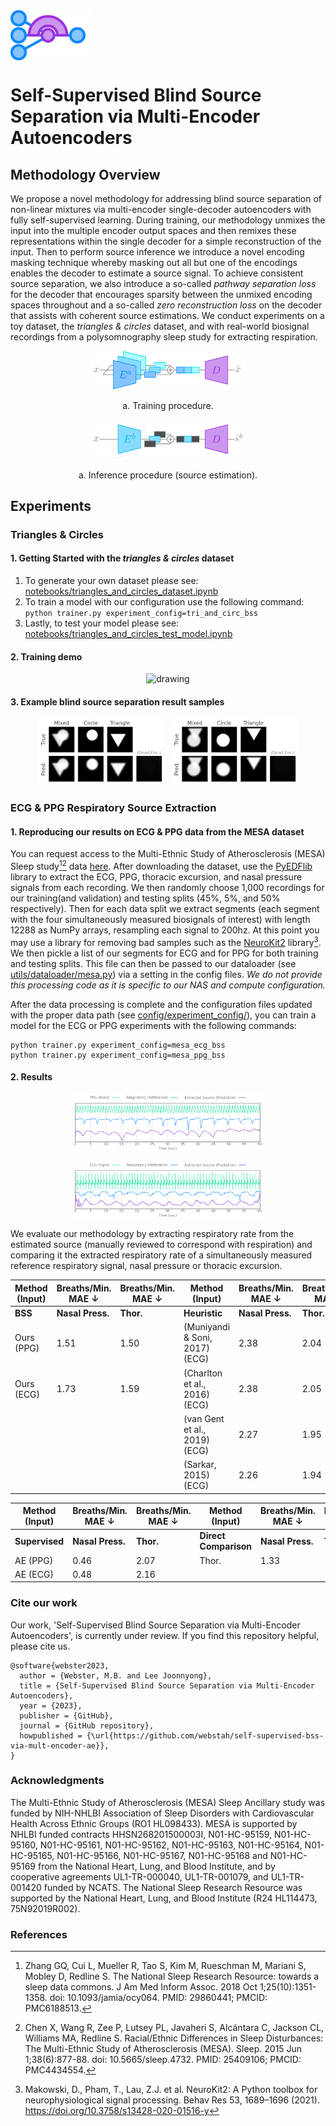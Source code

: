 
<img align="Center" width="128" src="assets/ICON.png" alt="Icon">

# Self-Supervised Blind Source Separation via Multi-Encoder Autoencoders

## Methodology Overview
We propose a novel methodology for addressing blind source separation of non-linear mixtures via multi-encoder single-decoder autoencoders with fully self-supervised learning. During training, our methodology unmixes the input into the multiple encoder output spaces and then remixes these representations within the single decoder for a simple reconstruction of the input. Then to perform source inference we introduce a novel encoding masking technique whereby masking out all but one of the encodings enables the decoder to estimate a source signal. To achieve consistent source separation, we also introduce a so-called _pathway separation loss_ for the decoder that encourages sparsity between the unmixed encoding spaces throughout and a so-called _zero reconstruction loss_ on the decoder that assists with coherent source estimations. We conduct experiments on a toy dataset, the _triangles & circles_ dataset, and with real-world biosignal recordings from a polysomnography sleep study for extracting respiration.
<p align="center">
    <img src="assets/bss_graph_1.png" alt="drawing" width="50%" height="50%"/>
  <p align="center">
      a. Training procedure.
  </p>
</p>
<p align="center">
    <img src="assets/bss_graph_2.png" alt="drawing" width="50%" height="50%"/>
    <p align="center">
      a. Inference procedure (source estimation).
  </p>
</p>

## Experiments
### Triangles & Circles
#### 1. Getting Started with the _triangles & circles_ dataset
1. To generate your own dataset please see: [notebooks/triangles_and_circles_dataset.ipynb](notebooks/triangles_and_circles_dataset.ipynb)
2. To train a model with our configuration use the following command: `python trainer.py experiment_config=tri_and_circ_bss`
3. Lastly, to test your model please see: [notebooks/triangles_and_circles_test_model.ipynb](notebooks/triangles_and_circles_test_model.ipynb)

#### 2. Training demo

<p align="center">
    <img src="assets/training_demo.gif" alt="drawing" width="35%" height="35%"/>
</p>

#### 3. Example blind source separation result samples
<p align="center">
    <img src="assets/tri_circ_1.png" alt="drawing" width="40%" height="40%"/> &nbsp; <img src="assets/tri_circ_2.png" alt="drawing" width="40%" height="40%"/>
</p>


### ECG & PPG Respiratory Source Extraction
#### 1. Reproducing our results on ECG & PPG data from the MESA dataset
You can request access to the Multi-Ethnic Study of Atherosclerosis (MESA) Sleep study[^1][^2] data [here](https://sleepdata.org/datasets/mesa). After downloading the dataset, use the [PyEDFlib](https://pyedflib.readthedocs.io/en/latest/) library to extract the ECG, PPG, thoracic excursion, and nasal pressure signals from each recording. We then randomly choose 1,000 recordings for our training(and validation) and testing splits (45%, 5%, and 50% respectively). Then for each data split we extract segments (each segment with the four simultaneously measured biosignals of interest) with length 12288 as NumPy arrays, resampling each signal to 200hz. At this point you may use a library for removing bad samples such as the [NeuroKit2](https://neuropsychology.github.io/NeuroKit/index.html) library[^3]. We then pickle a list of our segments for ECG and for PPG for both training and testing splits. This file can then be passed to our dataloader (see [utils/dataloader/mesa.py](utils/dataloader/mesa.py)) via a setting in the config files. *We do not provide this processing code as it is specific to our NAS and compute configuration.*

After the data processing is complete and the configuration files updated with the proper data path (see [config/experiment_config/](config/experiment_config/)), you can train a model for the ECG or PPG experiments with the following commands: 
```
python trainer.py experiment_config=mesa_ecg_bss
python trainer.py experiment_config=mesa_ppg_bss
```

#### 2. Results
<p align="center">
    <img src="assets/ppg.png" alt="drawing" width="60%" height="60%"/>
</p>
<p align="center">
    <img src="assets/ecg.png" alt="drawing" width="60%" height="60%"/>
</p>

We evaluate our methodology by extracting respiratory rate from the estimated source (manually reviewed to correspond with respiration) and comparing it the extracted respiratory rate of a simultaneously measured reference respiratory signal, nasal pressure or thoracic excursion.

| Method (Input)      | Breaths/Min. MAE $\downarrow$| Breaths/Min. MAE $\downarrow$| Method (Input)                  | Breaths/Min. MAE $\downarrow$ | Breaths/Min. MAE $\downarrow$ |
|---------------------|------------------------------|------------------------------|---------------------------------|-------------------------------|-------------------------------|
| **BSS**             | **Nasal Press.**             | **Thor.**                    | **Heuristic**                   | **Nasal Press.**              | **Thor.**                     |
| Ours (PPG)          | 1.51                         | 1.50                         | (Muniyandi & Soni, 2017) (ECG)  | 2.38                          | 2.04                          |
| Ours (ECG)          | 1.73                         | 1.59                         | (Charlton et al., 2016) (ECG)   | 2.38                          | 2.05                          |
|                     |                              |                              | (van Gent et al., 2019) (ECG)   | 2.27                          | 1.95                          |
|                     |                              |                              | (Sarkar, 2015) (ECG)            | 2.26                          | 1.94                          |

| Method (Input)      | Breaths/Min. MAE $\downarrow$| Breaths/Min. MAE $\downarrow$| Method (Input)                  | Breaths/Min. MAE $\downarrow$ | Breaths/Min. MAE $\downarrow$ |
|---------------------|------------------------------|------------------------------|---------------------------------|-------------------------------|-------------------------------|
| **Supervised**      | **Nasal Press.**             | **Thor.**                    |  **Direct Comparison**          | **Nasal Press.**              | **Thor.**                     |
| AE (PPG)            | 0.46                         | 2.07                         | Thor.                           | 1.33                          | --                            |
| AE (ECG)            | 0.48                         | 2.16                         |                                 |                               |                               |


### Cite our work
Our work, 'Self-Supervised Blind Source Separation via Multi-Encoder Autoencoders', is currently under review. If you find this repository helpful, please cite us.
```
@software{webster2023,
  author = {Webster, M.B. and Lee Joonnyong},
  title = {Self-Supervised Blind Source Separation via Multi-Encoder Autoencoders},
  year = {2023},
  publisher = {GitHub},
  journal = {GitHub repository},
  howpublished = {\url{https://github.com/webstah/self-supervised-bss-via-mult-encoder-ae}},
}
```

### Acknowledgments
The Multi-Ethnic Study of Atherosclerosis (MESA) Sleep Ancillary study was funded by NIH-NHLBI Association of Sleep Disorders with Cardiovascular Health Across Ethnic Groups (RO1 HL098433). MESA is supported by NHLBI funded contracts HHSN268201500003I, N01-HC-95159, N01-HC-95160, N01-HC-95161, N01-HC-95162, N01-HC-95163, N01-HC-95164, N01-HC-95165, N01-HC-95166, N01-HC-95167, N01-HC-95168 and N01-HC-95169 from the National Heart, Lung, and Blood Institute, and by cooperative agreements UL1-TR-000040, UL1-TR-001079, and UL1-TR-001420 funded by NCATS. The National Sleep Research Resource was supported by the National Heart, Lung, and Blood Institute (R24 HL114473, 75N92019R002).

### References
[^1]: Zhang GQ, Cui L, Mueller R, Tao S, Kim M, Rueschman M, Mariani S, Mobley D, Redline S. The National Sleep Research Resource: towards a sleep data commons. J Am Med Inform Assoc. 2018 Oct 1;25(10):1351-1358. doi: 10.1093/jamia/ocy064. PMID: 29860441; PMCID: PMC6188513.
[^2]: Chen X, Wang R, Zee P, Lutsey PL, Javaheri S, Alcántara C, Jackson CL, Williams MA, Redline S. Racial/Ethnic Differences in Sleep Disturbances: The Multi-Ethnic Study of Atherosclerosis (MESA). Sleep. 2015 Jun 1;38(6):877-88. doi: 10.5665/sleep.4732. PMID: 25409106; PMCID: PMC4434554.
[^3]: Makowski, D., Pham, T., Lau, Z.J. et al. NeuroKit2: A Python toolbox for neurophysiological signal processing. Behav Res 53, 1689–1696 (2021). https://doi.org/10.3758/s13428-020-01516-y